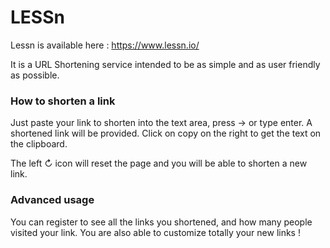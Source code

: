# LESSn

Lessn is available here : https://www.lessn.io/

It is a URL Shortening service intended to be as simple and as user friendly as possible.

### How to shorten a link

Just paste your link to shorten into the text area, press → or type enter.
A shortened link will be provided. Click on copy on the right to get the text on the clipboard.

The left ↻ icon will reset the page and you will be able to shorten a new link.

### Advanced usage

You can register to see all the links you shortened, and how many people visited your link.
You are also able to customize totally your new links !
